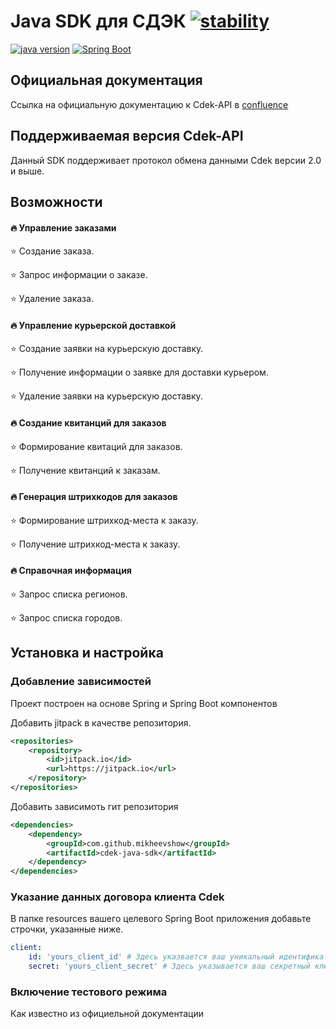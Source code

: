 # Java SDK для СДЭК [![stability][0]][1]

[![java version][2]][3] [![Spring Boot][4]][5]

## Официальная документация 
Ссылка на официальную документацию к Cdek-API в [confluence](https://confluence.cdek.ru/pages/viewpage.action?pageId=29923741)

## Поддерживаемая версия Cdek-API
Данный SDK поддерживает протокол обмена данными Cdek версии 2.0 и выше.

## Возможности

#### 🔥 Управление заказами

⭐️ Создание заказа.

⭐️ Запрос информации о заказе.

⭐️ Удаление заказа.

#### 🔥 Управление курьерской доставкой 

⭐️ Создание заявки на курьерскую доставку.

⭐️ Получение информации о заявке для доставки курьером.

⭐️ Удаление заявки на курьерскую доставку.

#### 🔥 Создание квитанций для заказов

⭐️ Формирование квитаций для заказов.

⭐️ Получение квитанций к заказам.

#### 🔥 Генерация штрихкодов для заказов

⭐️ Формирование штрихкод-места к заказу.

⭐️ Получение штрихкод-места к заказу.

#### 🔥 Справочная информация

⭐️ Запрос списка регионов.

⭐️ Запрос списка городов.


## Установка и настройка

### Добавление зависимостей
Проект построен на основе Spring и Spring Boot компонентов

Добавить jitpack в качестве репозитория.
```xml
<repositories>
    <repository>
        <id>jitpack.io</id>
        <url>https://jitpack.io</url>
    </repository>
</repositories>
```

Добавить зависимоть гит репозитория

```xml
<dependencies>
    <dependency>
        <groupId>com.github.mikheevshow</groupId>
        <artifactId>cdek-java-sdk</artifactId>
    </dependency>
</dependencies>
```

### Указание данных договора клиента Cdek

В папке resources вашего целевого Spring Boot приложения добавьте строчки, указанные ниже.

```yaml
client:
    id: 'yours_client_id' # Здесь указвается ваш уникальный идентификатор из договора
    secret: 'yours_client_secret' # Здесь указывается ваш секретный ключ из договора
```

### Включение тестового режима

Как известно из официельной документации 

[0]: https://img.shields.io/badge/stability-experemental-orange
[1]: https://nodejs.org/api/documentation.html#documentation_stability_index
[2]: https://img.shields.io/badge/java-11-blue
[3]: https://openjdk.java.net/projects/jdk/11/
[4]: https://img.shields.io/badge/Spring%20Boot-2.2.2.RELEASE-green
[5]: https://docs.spring.io/spring-boot/docs/2.2.2.RELEASE/reference/html/
